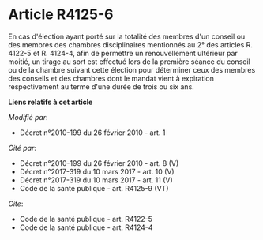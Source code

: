 # Article R4125-6

En cas d'élection ayant porté sur la totalité des membres d'un conseil ou des membres des chambres disciplinaires mentionnés
au 2° des articles R. 4122-5 et R. 4124-4, afin de permettre un renouvellement ultérieur par moitié, un tirage au sort est
effectué lors de la première séance du conseil ou de la chambre suivant cette élection pour déterminer ceux des membres des
conseils et des chambres dont le mandat vient à expiration respectivement au terme d'une durée de trois ou six ans.

**Liens relatifs à cet article**

_Modifié par_:

  - Décret n°2010-199 du 26 février 2010 - art. 1

_Cité par_:

  - Décret n°2010-199 du 26 février 2010 - art. 8 (V)
  - Décret n°2017-319 du 10 mars 2017 - art. 10 (V)
  - Décret n°2017-319 du 10 mars 2017 - art. 11 (V)
  - Code de la santé publique - art. R4125-9 (VT)

_Cite_:

  - Code de la santé publique - art. R4122-5
  - Code de la santé publique - art. R4124-4
